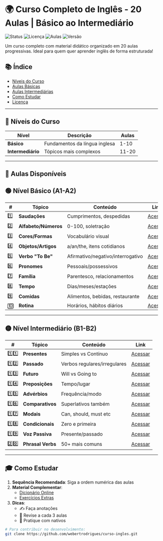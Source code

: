 # 🌍 Curso Completo de Inglês - 20 Aulas | Básico ao Intermediário

![Status](https://img.shields.io/badge/Status-Em_Desenvolvimento-yellow)
![Licença](https://img.shields.io/badge/Licença-MIT-blue)
![Aulas](https://img.shields.io/badge/Aulas-6%2F20-orange)
![Versão](https://img.shields.io/badge/Versão-2.0.0-orange)

Um curso completo com material didático organizado em 20 aulas progressivas. Ideal para quem quer aprender inglês de forma estruturada!

## 📚 Índice
- [Níveis do Curso](#-níveis-do-curso)
- [Aulas Básicas](#-nível-básico-a1-a2)
- [Aulas Intermediárias](#-nível-intermediário-b1-b2)
- [Como Estudar](#-como-estudar)
- [Licença](LICENSE)

---

## 🎯 Níveis do Curso

| Nível        | Descrição                          | Aulas        |
|--------------|-----------------------------------|-------------|
| **Básico**   | Fundamentos da língua inglesa     | 1-10        |
| **Intermediário** | Tópicos mais complexos         | 11-20       |

---

## 📂 Aulas Disponíveis

## 🟢 Nível Básico (A1-A2)

| #  | Tópico | Conteúdo | Link |
|----|--------|----------|------|
| 1️⃣ | **Saudações** | Cumprimentos, despedidas | [Acessar](https://webertrodrigues.github.io/Curso-English/Aula%2001/english_lesson_card.html) |
| 2️⃣ | **Alfabeto/Números** | 0-100, soletração | [Acessar](https://webertrodrigues.github.io/Curso-English/Aula%2002/lesson2_card.html) |
| 3️⃣ | **Cores/Formas** | Vocabulário visual | [Acessar](https://webertrodrigues.github.io/Curso-English/Aula%2003/lesson3_card.html) |
| 4️⃣ | **Objetos/Artigos** | a/an/the, itens cotidianos | [Acessar](https://webertrodrigues.github.io/Curso-English/Aula%2004/lesson4_card.html) |
| 5️⃣ | **Verbo "To Be"** | Afirmativo/negativo/interrogativo | [Acessar](https://webertrodrigues.github.io/Curso-English/Aula%2005/lesson5_card.html) |
| 6️⃣ | **Pronomes** | Pessoais/possessivos | [Acessar](https://webertrodrigues.github.io/Curso-English/Aula%2006/lesson6_card.html) |
| 7️⃣ | **Família** | Parentesco, relacionamentos | [Acessar](https://webertrodrigues.github.io/Curso-English/Aula%2007/lesson7_card.html) |
| 8️⃣ | **Tempo** | Dias/meses/estações | [Acessar](https://webertrodrigues.github.io/Curso-English/Aula%2008/lesson8_card.html) |
| 9️⃣ | **Comidas** | Alimentos, bebidas, restaurante | [Acessar](https://webertrodrigues.github.io/Curso-English/Aula%2009/lesson9_card.html) |
| 🔟 | **Rotina** | Horários, hábitos diários | [Acessar](https://webertrodrigues.github.io/Curso-English/Aula%2010/lesson10_card.html) |

---

## 🟡 Nível Intermediário (B1-B2)

| #  | Tópico | Conteúdo | Link |
|----|--------|----------|------|
| 1️⃣1️⃣ | **Presentes** | Simples vs Contínuo | [Acessar](https://webertrodrigues.github.io/Curso-English/Aula%2011/lesson11_card.html) |
| 1️⃣2️⃣ | **Passado** | Verbos regulares/irregulares | [Acessar](https://webertrodrigues.github.io/Curso-English/Aula%2012/lesson12_card.html) |
| 1️⃣3️⃣ | **Futuro** | Will vs Going to | [Acessar](#) |
| 1️⃣4️⃣ | **Preposições** | Tempo/lugar | [Acessar](#) |
| 1️⃣5️⃣ | **Advérbios** | Frequência/modo | [Acessar](#) |
| 1️⃣6️⃣ | **Comparativos** | Superlativos também | [Acessar](#) |
| 1️⃣7️⃣ | **Modais** | Can, should, must etc | [Acessar](#) |
| 1️⃣8️⃣ | **Condicionais** | Zero e primeira | [Acessar](#) |
| 1️⃣9️⃣ | **Voz Passiva** | Presente/passado | [Acessar](#) |
| 2️⃣0️⃣ | **Phrasal Verbs** | 50+ mais comuns | [Acessar](#) |

---

## 🎓 Como Estudar

1. **Sequência Recomendada**: Siga a ordem numérica das aulas
2. **Material Complementar**:
   - [Dicionário Online](https://dictionary.cambridge.org/)
   - [Exercícios Extras](#)
3. **Dicas**:
   - ✍️ Faça anotações
   - 🔁 Revise a cada 3 aulas
   - 💬 Pratique com nativos

```bash
# Para contribuir no desenvolvimento:
git clone https://github.com/webertrodrigues/curso-ingles.git
